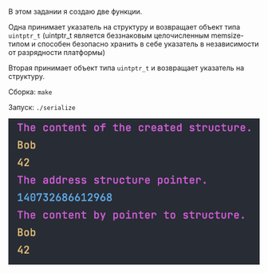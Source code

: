 В этом задании я создаю две функции.

Одна принимает указатель на структуру и возвращает объект типа `uintptr_t` (uintptr_t является беззнаковым целочисленным memsize-типом и способен безопасно хранить в себе указатель в независимости от разрядности платформы)

Вторая принимает объект типа `uintptr_t` и возвращает указатель на структуру. 

Сборка: `make`

Запуск: `./serialize`


![](img/Screen_1.png)